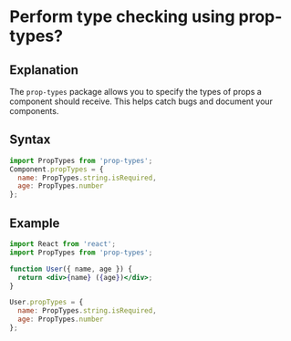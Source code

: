 # Perform type checking using prop-types?

## Explanation
The `prop-types` package allows you to specify the types of props a component should receive. This helps catch bugs and document your components.

## Syntax
```jsx
import PropTypes from 'prop-types';
Component.propTypes = {
  name: PropTypes.string.isRequired,
  age: PropTypes.number
};
```

## Example
```jsx
import React from 'react';
import PropTypes from 'prop-types';

function User({ name, age }) {
  return <div>{name} ({age})</div>;
}

User.propTypes = {
  name: PropTypes.string.isRequired,
  age: PropTypes.number
};
``` 